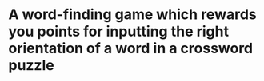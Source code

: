 # A word-finding game which rewards you points for inputting the right orientation of a word in a crossword puzzle
